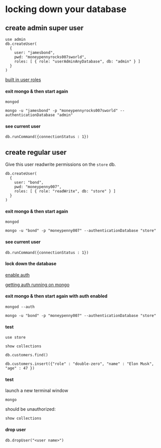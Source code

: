# locking down your database

## create admin super user

```
use admin
db.createUser(
  {
    user: "jamesbond",
    pwd: "moneypennyrocks007sworld",
    roles: [ { role: "userAdminAnyDatabase", db: "admin" } ]
  }
)
```

[built in user roles](https://docs.mongodb.com/manual/reference/built-in-roles/)

#### exit mongo & then start again
```
mongod
```

```
mongo -u "jamesbond" -p "moneypennyrocks007sworld" --authenticationDatabase "admin"
```

#### see current user

```
db.runCommand({connectionStatus : 1})
```

## create regular user
Give this user readwrite permissions on the ```store``` db.

```
db.createUser(
  {
    user: "bond",
    pwd: "moneypenny007",
    roles: [ { role: "readWrite", db: "store" } ]
  }
)
```

#### exit mongo & then start again
```
mongod
```

```
mongo -u "bond" -p "moneypenny007" --authenticationDatabase "store"
```

#### see current user

```
db.runCommand({connectionStatus : 1})
```

#### lock down the database

[enable auth](https://docs.mongodb.com/master/tutorial/enable-authentication/)

[getting auth running on mongo](https://docs.mongodb.com/manual/tutorial/enable-authentication/)

#### exit mongo & then start again with auth enabled
```
mongod --auth
```

```
mongo -u "bond" -p "moneypenny007" --authenticationDatabase "store"
```

#### test

```
use store
```

```
show collections
```

```
db.customers.find()
```

```
db.customers.insert({"role" : "double-zero", "name" : "Elon Musk", "age" : 47 })
```

#### test

launch a new terminal window

```
mongo
```

should be unauthorized:
```
show collections
```

#### drop user
```
db.dropUser("<user name>")
```